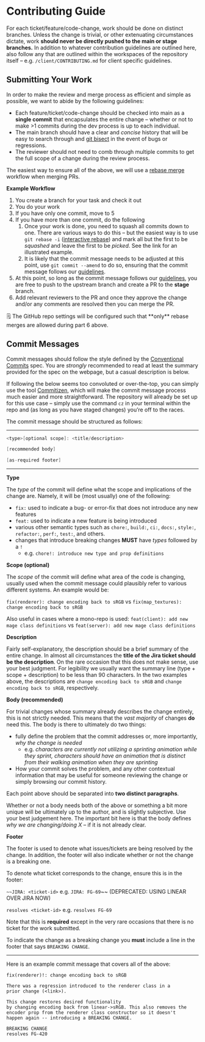 # Contributing Guide

For each ticket/feature/code-change, work should be done on distinct branches. Unless the change is trivial, or other extenuating circumstances dictate, work **should never be directly pushed to the main or stage branches.** In addition to whatever contribution guidelines are outlined here, also follow any that are outlined within the workspaces of the repository itself – e.g. `/client/CONTRIBUTING.md` for client specific guidelines.

## Submitting Your Work

In order to make the review and merge process as efficient and simple as possible, we want to abide by the following guidelines:

- Each feature/ticket/code-change should be checked into main as a **single commit** that encapsulates the entire change – whether or not to make >1 commits during the dev process is up to each individual.
- The main branch should have a clear and *concise* history that will be easy to search through and [git bisect](https://git-scm.com/docs/git-bisect) in the event of bugs or regressions.
- The reviewer should not need to comb through multiple commits to get the full scope of a change during the review process.

The easiest way to ensure all of the above, we will use a [rebase merge](https://docs.github.com/en/repositories/configuring-branches-and-merges-in-your-repository/configuring-pull-request-merges/about-merge-methods-on-github#rebasing-and-merging-your-commits) workflow when merging PRs.

**Example Workflow**

1. You create a branch for your task and check it out
2. You do your work
3. If you have only one commit, move to 5
4. If you have more than one commit, do the following
    1. Once your work is done, you need to squash all commits down to one. There are various ways to do this – but the easiest way is to use `git rebase -i` ([interactive rebase](https://thoughtbot.com/blog/git-interactive-rebase-squash-amend-rewriting-history#interactive-rebase)) and mark all but the first to be *squashed* and leave the first to be *picked*. See the link for an illustrated example.
    2. It is likely that the commit message needs to be adjusted at this point, use `git commit --amend` to do so, ensuring that the commit message follows our [guidelines](about:blank#commit-messages).
5. At this point, so long as the commit message follows our [guidelines](about:blank#commit-messages), you are free to push to the upstream branch and create a PR to the **stage** branch.
6. Add relevant reviewers to the PR and once they approve the change and/or any comments are resolved then you can merge the PR.

<aside>
🗒️ The GitHub repo settings will be configured such that **only** rebase merges are allowed during part 6 above.

</aside>

## Commit Messages

Commit messages should follow the style defined by the [Conventional Commits](https://www.conventionalcommits.org/en/v1.0.0-beta.4/) spec. You are *strongly* recommended to read at least the summary provided for the spec on the webpage, but a casual description is below.

If following the below seems too convoluted or over-the-top, you can simply use the tool [Commitizen](https://github.com/commitizen/cz-cli), which will make the commit message process much easier and more straightforward. The repository will already be set up for this use case – simply use the command `cz` in your terminal within the repo and (as long as you have staged changes) you’re off to the races.

The commit message should be structured as follows:

---

```java
<type>[optional scope]: <title/description>

[recommended body]

[as-required footer]
```

---

**Type**

The *type* of the commit will define what the scope and implications of the change are. Namely, it will be (most usually) one of the following:

- `fix:` used to indicate a bug- or error-fix that does not introduce any new features
- `feat:` used to indicate a new feature is being introduced
- various other semantic types such as `chore:`, `build:`, `ci:`, `docs:`, `style:`, `refactor:`, `perf:`, `test:`, and others.
- changes that introduce breaking changes **MUST** have *types* followed by a `!`
    - e.g. `chore!: introduce new type and prop definitions`

**Scope (optional)**

The *scope* of the commit will define what area of the code is changing, usually used when the commit message could plausibly refer to various different systems. An example would be:

`fix(renderer): change encoding back to sRGB`
vs
`fix(map_textures): change encoding back to sRGB`

Also useful in cases where a mono-repo is used:
`feat(client): add new mage class definitions`
vs
`feat(server): add new mage class definitions`

**Description**

Fairly self-explanatory, the description should be a brief summary of the entire change. In almost all circumstances the **title of the Jira ticket should be the description**. On the rare occasion that this does not make sense, use your best judgment. For legibility we usually want the summary line (type + scope + description) to be less than 90 characters. In the two examples above, the descriptions are `change encoding back to sRGB` and `change encoding back to sRGB`, respectively.

**Body (recommended)**

For trivial changes whose summary already describes the change entirely, this is not strictly needed. This means that the *vast majority* of changes **do** need this. The body is there to ultimately do two things:

- fully define the problem that the commit addresses or, more importantly, *why the change is needed*
    - e.g. *characters are currently not utilizing a sprinting animation while they sprint, characters should have an animation that is distinct from their walking animation when they are sprinting*
- How your commit solves the problem, and any other contextual information that may be useful for someone reviewing the change or simply browsing our commit history.

Each point above should be separated into **two distinct paragraphs**.

Whether or not a body needs both of the above or something a bit more unique will be ultimately up to the author, and is slightly subjective. Use your best judgement here. The important bit here is that the body defines *why we are changing/doing X* – if it is not already clear.

**Footer**

The footer is used to denote what issues/tickets are being resolved by the change. In addition, the footer will also indicate whether or not the change is a breaking one.

To denote what ticket corresponds to the change, ensure this is in the footer:

`~~JIRA: <ticket-id>` e.g. `JIRA: FG-69`~~ (DEPRECATED: USING LINEAR OVER JIRA NOW)

`resolves <ticket-id>` e.g. `resolves FG-69`

Note that this is **required** except in the very rare occasions that there is no ticket for the work submitted.

To indicate the change as a breaking change you **must** include a line in the footer that says `BREAKING CHANGE`.

---

Here is an example commit message that covers all of the above:

```
fix(renderer)!: change encoding back to sRGB

There was a regression introduced to the renderer class in a
prior change (<link>).

This change restores desired functionality
by changing encoding back from linear->sRGB. This also removes the
encoder prop from the renderer class constructor so it doesn't
happen again -- introducing a BREAKING CHANGE.

BREAKING CHANGE
resolves FG-420
```